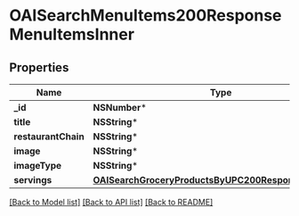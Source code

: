# OAISearchMenuItems200ResponseMenuItemsInner

## Properties
Name | Type | Description | Notes
------------ | ------------- | ------------- | -------------
**_id** | **NSNumber*** |  | 
**title** | **NSString*** |  | 
**restaurantChain** | **NSString*** |  | 
**image** | **NSString*** |  | 
**imageType** | **NSString*** |  | 
**servings** | [**OAISearchGroceryProductsByUPC200ResponseServings***](OAISearchGroceryProductsByUPC200ResponseServings.md) |  | [optional] 

[[Back to Model list]](../README.md#documentation-for-models) [[Back to API list]](../README.md#documentation-for-api-endpoints) [[Back to README]](../README.md)


